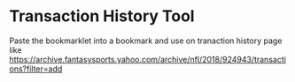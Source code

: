 # Transaction History Tool

Paste the bookmarklet into a bookmark and use on tranaction history page like https://archive.fantasysports.yahoo.com/archive/nfl/2018/924943/transactions?filter=add
